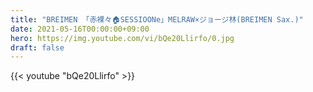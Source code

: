 ```yaml
---
title: "BREIMEN 「赤裸々🏠SESSIOONe」MELRAW×ジョージ林(BREIMEN Sax.)"
date: 2021-05-16T00:00:00+09:00
hero: https://img.youtube.com/vi/bQe20Llirfo/0.jpg
draft: false
---
```


{{< youtube "bQe20Llirfo" >}}
